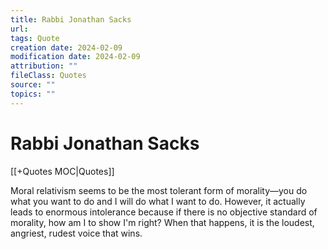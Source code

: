 ```yaml
---
title: Rabbi Jonathan Sacks
url: 
tags: Quote
creation date: 2024-02-09
modification date: 2024-02-09
attribution: ""
fileClass: Quotes
source: ""
topics: ""
---
```


# Rabbi Jonathan Sacks

[[+Quotes MOC|Quotes]]

Moral relativism seems to be the most tolerant form of morality—you do what you want to do and I will do what I want to do. However, it actually leads to enormous intolerance because if there is no objective standard of morality, how am I to show I'm right? When that happens, it is the loudest, angriest, rudest voice that wins.
